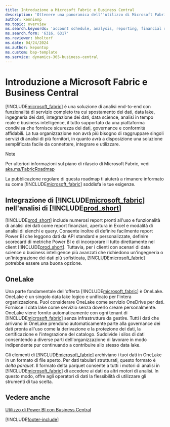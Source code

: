 ```yaml
---
title: Introduzione a Microsoft Fabric e Business Central
description: 'Ottenere una panoramica dell''utilizzo di Microsoft Fabric per avere informazioni dettagliate, business intelligence e KPI dai dati di Business Central.'
author: kennienp
ms.topic: overview
ms.search.keywords: 'account schedule, analysis, reporting, financial report, business intelligence, KPI'
ms.search.form: '6316, 6317'
ms.reviewer: bholtorf
ms.date: 04/24/2024
ms.author: kepontop
ms.custom: bap-template
ms.service: dynamics-365-business-central
---
```

# Introduzione a Microsoft Fabric e Business Central

[!INCLUDE[microsoft_fabric](includes/microsoft_fabric.md)] è una soluzione di analisi end-to-end con funzionalità di servizio completo tra cui spostamento dei dati, data lake, ingegneria dei dati, integrazione dei dati, data science, analisi in tempo reale e business intelligence, il tutto supportato da una piattaforma condivisa che fornisce sicurezza dei dati, governance e conformità affidabili. La tua organizzazione non avrà più bisogno di raggruppare singoli servizi di analisi di più fornitori, in quanto avrà a disposizione una soluzione semplificata facile da connettere, integrare e utilizzare.

> [!NOTE]
> Per ulteriori informazioni sul piano di rilascio di Microsoft Fabric, vedi [aka.ms/FabricRoadmap](https://aka.ms/FabricRoadmap)
> 
> La pubblicazione regolare di questa roadmap ti aiuterà a rimanere informato su come [!INCLUDE[microsoft_fabric](includes/microsoft_fabric.md)] soddisfa le tue esigenze.

## Integrazione di [!INCLUDE[microsoft_fabric](includes/microsoft_fabric.md)] nell'analisi di [!INCLUDE[prod_short](includes/prod_short.md)]

[!INCLUDE[prod_short](includes/prod_short.md)] include numerosi report pronti all'uso e funzionalità di analisi dei dati come report finanziari, apertura in Excel e modalità di analisi di elenchi e query. Consente inoltre di definire facilmente report Power BI che leggono dati da API standard e personalizzate, definire scorecard di metriche Power BI e di incorporare il tutto direttamente nel client [!INCLUDE[prod_short](includes/prod_short.md)]. Tuttavia, per i clienti con scenari di data science o business intelligence più avanzati che richiedono un'ingegneria o un'integrazione dei dati più sofisticata, [!INCLUDE[microsoft_fabric](includes/microsoft_fabric.md)] potrebbe essere una buona opzione. 

## OneLake

Una parte fondamentale dell'offerta [!INCLUDE[microsoft_fabric](includes/microsoft_fabric.md)] è OneLake. OneLake è un singolo data lake logico e unificato per l'intera organizzazione. Puoi considerare OneLake come servizio OneDrive per dati. Fornisce il data lake come servizio senza doverlo creare personalmente. OneLake viene fornito automaticamente con ogni tenant di [!INCLUDE[microsoft_fabric](includes/microsoft_fabric.md)] senza infrastrutture da gestire. Tutti i dati che arrivano in OneLake prendono automaticamente parte alla governance dei dati pronta all'uso come la derivazione e la protezione dei dati, la certificazione e l'integrazione del catalogo. Suddivide i silos di dati consentendo a diverse parti dell'organizzazione di lavorare in modo indipendente pur continuando a contribuire allo stesso data lake.

Gli elementi di [!INCLUDE[microsoft_fabric](includes/microsoft_fabric.md)] archiviano i tuoi dati in OneLake in un formato di file aperto. Per dati tabulari strutturati, questo formato è *delta parquet*. Il formato delta parquet consente a tutti i motori di analisi in [!INCLUDE[microsoft_fabric](includes/microsoft_fabric.md)] di accedere ai dati da altri motori di analisi. In questo modo, offre agli operatori di dati la flessibilità di utilizzare gli strumenti di tua scelta.


## Vedere anche
[Utilizzo di Power BI con Business Central](admin-powerbi.md)   

[!INCLUDE[footer-include](includes/footer-banner.md)]
